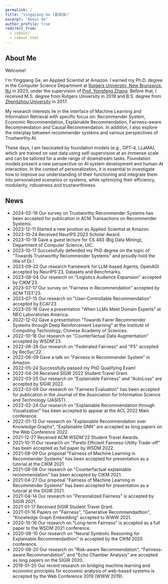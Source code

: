 ```yaml
---
permalink: /
title: "Yingqiang Ge (葛英强)"
excerpt: "About me"
author_profile: true
redirect_from: 
  - /about/
  - /about.html
---
```


## About Me
Welcome!

I'm Yingqiang Ge, an Applied Scientist at Amazon. I earned my Ph.D. degree in the Computer Science Department at [Rutgers University, New Brunswick, NJ](https://www.rutgers.edu/) in 2023, under the supervision of [Prof. Yongfeng Zhang](http://yongfeng.me/). Before that, I received M.S. degree from Rutgers University in 2019 and B.S. degree from [Zhengzhou University](http://english.zzu.edu.cn/) in 2017.

My research interests lie in the interface of Machine Learning and Information Retrieval with specific focus on: Recommender System, Economic Recommendation, Explainable Recommendation, Fairness-aware Recommendation and Causal Recommendation. In addition, I also explore the interplay between recommender systems and various perspectives of Trustworthy AI.

These days, I am fascinated by foundation models (e.g., GPT-4, LLaMA), which are trained on vast data using self-supervision at an immense scale and can be tailored for a wide range of downstream tasks. Foundation models present a new perspective on AI system development and human-AI interaction. In the context of personalization, it is essential to investigate how to improve our understanding of their functioning and integrate them into personalized scenarios or systems, while optimizing their efficiency, modularity, robustness and trustworthiness.


## News
* 2024-02-19 Our survey on Trustworthy Recommender Systems has been accepted for publication in ACM Transactions on Recommender Systems.
* 2023-12-11 Started a new position as Applied Scientist at Amazon.
* 2023-10-24 Received NeurIPS 2023 Scholar Award.
* 2023-10-19 Gave a guest lecture for CS 483 (Big Data Mining), Department of Computer Science, UIC.
* 2023-10-17 Successfully defended my PhD degree on the topic of "Towards Trustworthy Recommender Systems" and proudly hold the title of Dr.!
* 2023-09-22 Our research framework for LLM-based Agents, OpenAGI accepted by NeurIPS'23, Datasets and Benchmarks.
* 2023-08-04 Our research on "Logistics Audience Expansion" accepted by CIKM'23.
* 2023-07-17 Our survey on "Fairness in Recommendation" accepted by ACM TIST'23.
* 2023-07-15 Our research on "User-Controllable Recommendation" accepted by ECAI'23
* 2023-05-16 Gave a presentation "When LLMs Meet Domain Experts" at NEC Laboratories America.
* 2022-12-02 Gave a presentation "Towards Fairer Recommender Systems through Deep Reinforcement Learning" at the Institute of Computing Technology, Chinese Academy of Sciences.
* 2022-10-18 Our research on "Counterfactual Data Augmentation" accepted by WSDM'23.
* 2022-06-28 Our research on "Federated Fairness" and "P5" accepted by RecSyc'22.
* 2022-06-09 Gave a talk on "Fairness in Recommender System" in Amazon.
* 2022-05-24 Successfully passed my PhD Qualifying Exam!
* 2022-04-26 Received SIGIR 2022 Student Travel Grant.
* 2022-03-25 Our research on "Explainable Fairness" and "AutoLoss" are accepted by SIGIR 2022.
* 2022-03-09 Our research on "Fairness Evaluation" has been accepted for publication in the Journal of the Association for Information Science and Technology (JASIST).
* 2022-02-24 Our research on "Explainable Recommendation through Visualization" has been accepted to appear at the ACL 2022 Main conference.
* 2022-01-13 Our research on "Explainable Recommendation over Knowledge Graphs", "Explainable GNN" are accepted as long papers on the Web Conference 2022.
* 2021-12-27 Received ACM WSDM'22 Student Travel Awards.
* 2021-10-11 Our research on "Pareto Efficient Fairness-Utility Trade-off" has been accepted as full paper by WSDM 2022.
* 2021-08-09 Our proposal "Fairness of Machine Learning in Recommender Systems" has been accepted for presentation as a tutorial at the CIKM 2021.
* 2021-08-08 Our research on "Counterfactual explainable recommendation" has been accepted by CIKM 2021.
* 2021-04-27 Our proposal "Fairness of Machine Learning in Recommender Systems" has been accepted for presentation as a tutorial at the SIGIR 2021.
* 2021-04-14 Our research on "Personalized Fairness" is accepted by SIGIR 2021.
* 2021-01-17 Received SIGIR Student Travel Grant.
* 2021-01-16 Papers on "Fairness", "Generative Recommendadtion", "Knowledge Graph Embedding" accepted to WWW 2021.
* 2020-10-16 Our research on "Long-term Fairness" is accepted as a full paper to the WSDM 2021 conference.
* 2020-08-10 Our research on "Neural Symbolic Reasoning for Explainable Recommendadtion" is accepted by the CIKM 2020 conference.
* 2020-06-20 Our research on "Risk-aware Recommendation", "Fairness-aware Recommendation", and "Echo Chamber Analysis" are accepted as long papers on the SIGIR 2020.
* 2019-01-20 Our recent research on bridging machine learning and economic principles for economic analysis of web-based systems is accepted by the Web Conference 2019 (WWW 2019).

<!-- * *Machine  Learning*:  Graph Representation Learning, Knowledge Graph Reasoning, Neural Symbolic Reasoning, Deep  Reinforcement Learning -->
<!-- * *Information Retrieval*:  Explainable Recommendation, Conversational Recommendation, User Behavior Modeling, Schema Matching -->

<!-- ## Education
* Ph.D in Computer Science, Rutgers University, 2019 - 2023
* M.S. in Computer Science, Rutgers University, 2017 - 2019
* B.S. in Computational Mathematics, Zhengzhou University, 2013 - 2017 -->
<!-- 
## Work Experience
* Amazon, Seattle, WA
  * Applied Scientist Intern,  May 2022 - Aug. 2022 (expected)
* Etsy, NYC, NY
  * Applied Scientist Intern,  May 2021 - Aug. 2021
* Alibaba, Remote
  * Research Scientist Intern,  May 2020 - Aug. 2020
* Alibaba, Beijing, China
  * Research Scientist Intern,  May 2019 - Aug. 2019

## Academic Service
* PC Member & Reviewer
  * Journal: TOIS 20'
  * Conference: SIGIR 21', IJCAI 21', RecSys 20', AAAI 20' -->
  
  
<!-- ## Tutorial
* Tutorial on Conversational Recommender Systems, WSDM 2021
* Tutorial on Conversational Recommender Systems, IUI 2021
* Tutorial on Conversational Recommender Systems, RecSys 2020 [[paper](https://dl.acm.org/doi/abs/10.1145/3383313.3411548)][[link](https://conversational-recsys.github.io/)] -->

<!-- ## Teaching
* Teaching Assistant
  * CS344 (Design and Analysis of Computer Algorithms)
  * CS112 (Data Structures) -->
  
<!-- ## Awards
* NeurIPS 2023 Scholar Award, 2023
* ACM WSDM'22 Student Travel Awards, 2022
* SIGIR Student Travel Grant, 2021
* Outstanding Research Internship of Alibaba Group, 2020
* Fellowship of Rutgers University, 2020 (2%)
* Fellowship of Rutgers University, 2019 (2%)
* Outstanding Publications Award of Rutgers University, 2019
* Outstanding MS Project Award of Rutgers University, 2019
* Scholarship of Zhengzhou University, 2015/2016/2017 -->


<script type="text/javascript" id="clustrmaps" src="//clustrmaps.com/map_v2.js?d=1rCnpCekKUrfKHyfSXxsKj7j_eK6DIUn7r2WYD7VX88&cl=ffffff&w=a"></script>
